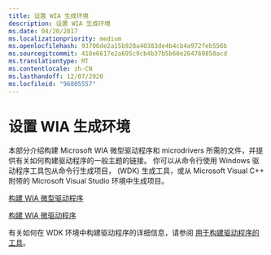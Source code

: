 ```yaml
---
title: 设置 WIA 生成环境
description: 设置 WIA 生成环境
ms.date: 04/20/2017
ms.localizationpriority: medium
ms.openlocfilehash: 93706de2a15b928a40383de4b4cb4a972feb556b
ms.sourcegitcommit: 418e6617e2a695c9cb4b37b5b60e264760858acd
ms.translationtype: MT
ms.contentlocale: zh-CN
ms.lasthandoff: 12/07/2020
ms.locfileid: "96805557"
---
```

# <a name="setting-up-the-wia-build-environment"></a>设置 WIA 生成环境





本部分介绍构建 Microsoft WIA 微型驱动程序和 microdrivers 所需的文件，并提供有关如何构建驱动程序的一般主题的链接。 你可以从命令行使用 Windows 驱动程序工具包从命令行生成项目， (WDK) 生成工具，或从 Microsoft Visual C++ 附带的 Microsoft Visual Studio 环境中生成项目。

[构建 WIA 微型驱动程序](building-a-wia-minidriver.md)

[构建 WIA 微驱动程序](building-a-wia-microdriver.md)

有关如何在 WDK 环境中构建驱动程序的详细信息，请参阅 [用于构建驱动程序的工具](../devtest/tools-for-building-drivers.md)。

 

